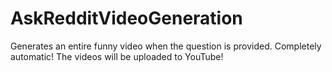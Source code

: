 # AskRedditVideoGeneration
Generates an entire funny video when the question is provided. Completely automatic! The videos will be uploaded to YouTube!
